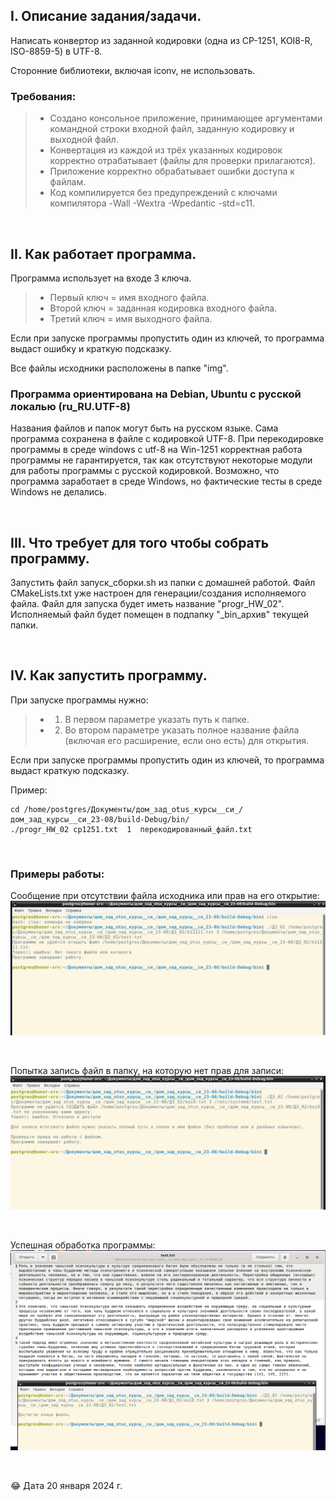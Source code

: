 ## I. Описание задания/задачи.

Написать конвертор из заданной кодировки (одна из CP-1251, KOI8-R, ISO-8859-5) в UTF-8.

Сторонние библиотеки, включая iconv, не использовать.

### Требования:
> * Создано консольное приложение, принимающее аргументами командной строки входной файл, заданную кодировку и выходной файл.
> * Конвертация из каждой из трёх указанных кодировок корректно отрабатывает (файлы для проверки прилагаются).
> * Приложение корректно обрабатывает ошибки доступа к файлам.
> * Код компилируется без предупреждений с ключами компилятора -Wall -Wextra -Wpedantic -std=c11.

<p> &nbsp; </p> 


## II. Как работает программа.

Программа использует на входе 3 ключа. 
> * Первый ключ = имя входного файла. 
> * Второй ключ = заданная кодировка входного файла.
> * Третий ключ = имя выходного файла.

Если при запуске программы пропустить один из ключей, то программа выдаст ошибку и краткую подсказку.

Все файлы исходники расположены в папке "img".

### Программа ориентирована на Debian, Ubuntu с русской локалью (ru_RU.UTF-8)

Названия файлов и папок могут быть на русском языке. Сама программа сохранена в файле с кодировкой UTF-8. 
При перекодировке программы в среде windows с utf-8 на Win-1251 корректная работа программы не гарантируется, так как  отсутствуют некоторые модули для работы программы с русской кодировкой. Возможно, что программа заработает в среде Windows, но фактические тесты в среде Windows не делались. 

<p> &nbsp; </p> 


## III. Что требует для того чтобы собрать программу.

Запустить файл запуск_сборки.sh из папки с домашней работой. Файл CMakeLists.txt уже настроен для генерации/создания исполняемого файла. 
Файл для запуска будет иметь название "progr_HW_02".
Исполняемый файл будет помещен в подпапку "_bin_архив" текущей папки.

<p> &nbsp; </p> 


## IV. Как запустить программу.

При запуске программы нужно: 
> * 1) В первом параметре указать путь к папке.
> * 2) Во втором параметре указать полное название файла (включая его расширение, если оно есть) для открытия.

Если при запуске программы пропустить один из ключей, то программа выдаст краткую подсказку.

Пример: 

```
cd /home/postgres/Документы/дом_зад_otus_курсы__си_/дом_зад_курсы__си_23-08/build-Debug/bin/
./progr_HW_02 cp1251.txt  1  перекодированный_файл.txt
```

<p> &nbsp; </p> 

### Примеры работы:

Сообщение при отсутствии файла исходника или прав на его открытие:
![Ошибка соединения с сервером](https://github.com/Sartakov-Aleksey/OTUS_2023_C07_HW/blob/main/DZ_02/img/no_input_file.png)

<p> &nbsp; </p> 

Попытка запись файл в папку, на которую нет прав для записи:
![Попытка получить результаты из текстового поля](https://github.com/Sartakov-Aleksey/OTUS_2023_C07_HW/blob/main/DZ_02/img/no_access_rights.png)

<p> &nbsp; </p> 

Успешная обработка программы:
![Успешная обработка](https://github.com/Sartakov-Aleksey/OTUS_2023_C07_HW/blob/main/DZ_02/img/success.png)


<p> &nbsp; </p> 

😂 Дата 20 января 2024 г.

<p> &nbsp; </p> 
